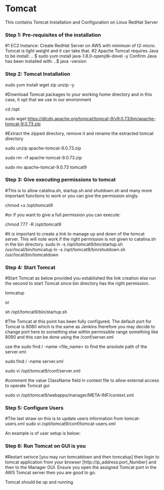 # Tomcat
This contains Tomcat Installation and Configuration on Linux RedHat Server

### Step 1: Pre-requisites of the installation
#1 EC2 Instance: Create RedHat Server on AWS with minimum of t2-micro. Tomcat is light weight and it can take that.
#2 Apache Tomcat requires Java to be install:
     .. $ sudo yum install java-1.8.0-openjdk-devel -y
 Confirm Java has been installed with:
     ..$ java -version
 ### Step 2: Tomcat Installation
 
 sudo yum install wget zip unzip -y
 
 #Download Tomcat packages to your working home directory and in this case, it opt that we use in our environment
 
cd /opt

sudo wget  https://dlcdn.apache.org/tomcat/tomcat-9/v9.0.73/bin/apache-tomcat-9.0.73.zip 

#Extract the zipped directory, remove it and rename the extracted tomcat directory

sudo unzip apache-tomcat-9.0.73.zip 

sudo rm -rf apache-tomcat-9.0.73.zip 

sudo mv apache-tomcat-9.0.73 tomcat9

### Step 3: Give executing permissions to tomcat
#This is to allow catalina.sh, startup.sh and shutdown.sh and many more important functions to work or you can give the permission singly.

chmod +x /opt/tomcat9

#or if you want to give a full permission you can execute:

chmod 777 -R /opt/tomcat9

#it is important to create a link to manage up and down of the tomcat server. This will note work if the right permission is not given to catalina.sh in the bin directory.
sudo ln -s /opt/tomcat9/bin/startup.sh /usr/local/bin/tomcatup
ln -s /opt/tomcat9/bin/shutdown.sh /usr/local/bin/tomcatdown

### Step 4: Start Tomcat
#Start Tomcat as below provided you established the link creation else run the second to start Tomcat since bin directory has the right permission.

tomcatup

or

sh /opt/tomcat9/bin/startup.sh

#The  Tomcat at this point has been fully configured. The default port for Tomcat is 8080 which is the same as Jenkins therefore you may decide to change port here to something else within permissible range something like 8090 and this can be done using the /conf/server.xml 

use the sudo find / -name <file_name>    to find the ansolute path of the server.xml

sudo find / -name server.xml

   <Connector port="8090" protocol="HTTP/1.1"
               connectionTimeout="20000"
               redirectPort="8443" />


sudo vi /opt/tomcat9/conf/server.xml

#comment the value ClassName field in context file to allow external access to operate Tomcat gui

sudo vi /opt/tomcat9/webapps/manager/META-INF/context.xml

<!--
  <Valve className="org.apache.catalina.valves.RemoteAddrValve"
         allow="127\.\d+\.\d+\.\d+|::1|0:0:0:0:0:0:0:1" /> -->

### Step 5: Configure Users
#The last straw on this is to update users information from tomcat-users.xml
sudo vi /opt/tomcat9/conf/tomcat-users.xml


An example is of user setup is below:

<role rolename="manager-gui"/>
 <role rolename="manager-script"/>
 <role rolename="manager-jmx"/>
 <role rolename="manager-status"/>
 <user username="admin" password="admin123" roles="manager-gui, manager-script, manager-jmx, manager-status"/>
 <user username="Manager1" password="manager123" roles="manager-gui, manager-script"/>
 <user username="tomcat" password="s3cret" roles="manager-gui"/>

### Step 6: Run Tomcat on GUI is you 
#Restart serivce [you may run tomcatdown and then tomcatup] then login to tomcat application from your browser [http://ip_address:port_Number] and then to the Manager GUI. Ensure you open the assigned Tomcat port in the AWS Tomcat server then you are good to go.

Tomcat should be up and running
